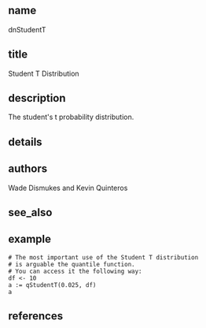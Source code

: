 ## name
dnStudentT
## title
Student T Distribution
## description
The student's t probability distribution.
## details
## authors
Wade Dismukes and Kevin Quinteros
## see_also
## example
	# The most important use of the Student T distribution
	# is arguable the quantile function.
	# You can access it the following way:
	df <- 10
	a := qStudentT(0.025, df)
	a
	
## references
